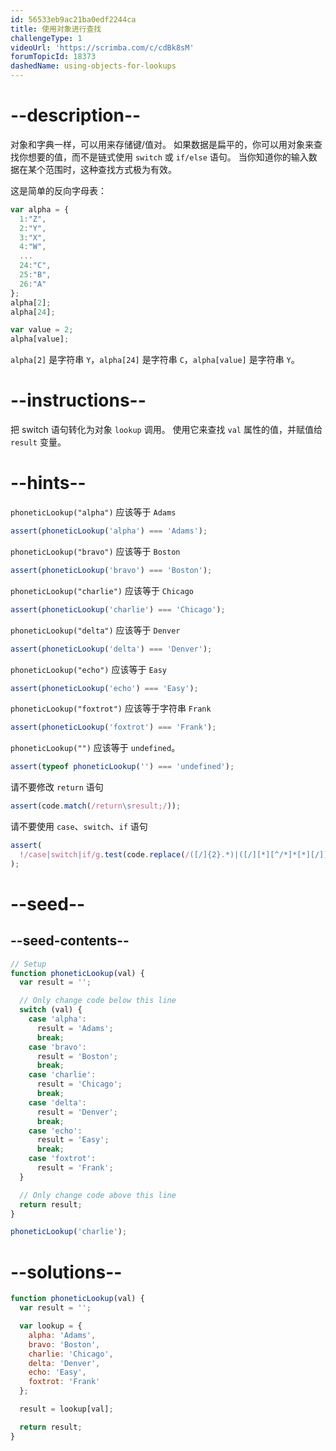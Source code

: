 ```yaml
---
id: 56533eb9ac21ba0edf2244ca
title: 使用对象进行查找
challengeType: 1
videoUrl: 'https://scrimba.com/c/cdBk8sM'
forumTopicId: 18373
dashedName: using-objects-for-lookups
---
```


# --description--

对象和字典一样，可以用来存储键/值对。 如果数据是扁平的，你可以用对象来查找你想要的值，而不是链式使用 `switch` 或 `if/else` 语句。 当你知道你的输入数据在某个范围时，这种查找方式极为有效。

这是简单的反向字母表：

```js
var alpha = {
  1:"Z",
  2:"Y",
  3:"X",
  4:"W",
  ...
  24:"C",
  25:"B",
  26:"A"
};
alpha[2];
alpha[24];

var value = 2;
alpha[value];
```

`alpha[2]` 是字符串 `Y`，`alpha[24]` 是字符串 `C`，`alpha[value]` 是字符串 `Y`。

# --instructions--

把 switch 语句转化为对象 `lookup` 调用。 使用它来查找 `val` 属性的值，并赋值给 `result` 变量。

# --hints--

`phoneticLookup("alpha")` 应该等于 `Adams`

```js
assert(phoneticLookup('alpha') === 'Adams');
```

`phoneticLookup("bravo")` 应该等于 `Boston`

```js
assert(phoneticLookup('bravo') === 'Boston');
```

`phoneticLookup("charlie")` 应该等于 `Chicago`

```js
assert(phoneticLookup('charlie') === 'Chicago');
```

`phoneticLookup("delta")` 应该等于 `Denver`

```js
assert(phoneticLookup('delta') === 'Denver');
```

`phoneticLookup("echo")` 应该等于 `Easy`

```js
assert(phoneticLookup('echo') === 'Easy');
```

`phoneticLookup("foxtrot")` 应该等于字符串 `Frank`

```js
assert(phoneticLookup('foxtrot') === 'Frank');
```

`phoneticLookup("")` 应该等于 `undefined`。

```js
assert(typeof phoneticLookup('') === 'undefined');
```

请不要修改 `return` 语句

```js
assert(code.match(/return\sresult;/));
```

请不要使用 `case`、`switch`、`if` 语句

```js
assert(
  !/case|switch|if/g.test(code.replace(/([/]{2}.*)|([/][*][^/*]*[*][/])/g, ''))
);
```

# --seed--

## --seed-contents--

```js
// Setup
function phoneticLookup(val) {
  var result = '';

  // Only change code below this line
  switch (val) {
    case 'alpha':
      result = 'Adams';
      break;
    case 'bravo':
      result = 'Boston';
      break;
    case 'charlie':
      result = 'Chicago';
      break;
    case 'delta':
      result = 'Denver';
      break;
    case 'echo':
      result = 'Easy';
      break;
    case 'foxtrot':
      result = 'Frank';
  }

  // Only change code above this line
  return result;
}

phoneticLookup('charlie');
```

# --solutions--

```js
function phoneticLookup(val) {
  var result = '';

  var lookup = {
    alpha: 'Adams',
    bravo: 'Boston',
    charlie: 'Chicago',
    delta: 'Denver',
    echo: 'Easy',
    foxtrot: 'Frank'
  };

  result = lookup[val];

  return result;
}
```
